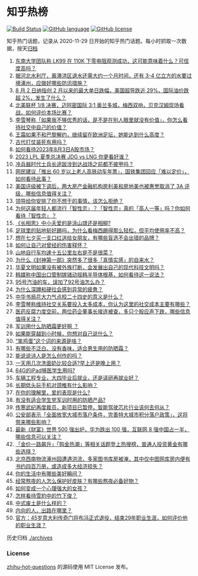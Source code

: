 # 知乎热榜
[![Build Status](https://github.com/ToWeLong/zhihu-hot-questions/workflows/CI/badge.svg)](https://github.com/ToWeLong/zhihu-hot-questions/actions)
[![GitHub language](https://img.shields.io/badge/language-golang-orange.svg)](https://golang.org/)
[![GitHub license](https://img.shields.io/github/license/ToWeLong/zhihu-hot-questions)](https://github.com/ToWeLong/zhihu-hot-questions/blob/main/LICENSE)

知乎热门话题，记录从 2020-11-29 日开始的知乎热门话题。每小时抓取一次数据，按天[归档](./archives)

<!-- BEGIN -->

1. [东南大学团队称 LK99 在 110K 下零电阻观测成功，这可能意味着什么？可信度高吗？](https://www.zhihu.com/question/615351418)
1. [据河北水利厅，蓄滞洪区退水还需大约一个月时间，还有 3-4 亿立方的水要过境涿州，应做好哪些防讯措施？](https://www.zhihu.com/question/615374667)
1. [8 月 2 日纳指创 2 月以来的最大单日跌幅，美国超导跌近 29%，国际油价跌超 2%，发生了什么？](https://www.zhihu.com/question/615378132)
1. [北美联杯 1/8 决赛，迈阿密国际 3:1 奥兰多城，梅西双响，贝克汉姆现场看战，如何评价本场比赛？](https://www.zhihu.com/question/615397762)
1. [李雪琴称「如果我不够优秀的话，是不是在别人眼里就没有价值」，你怎么看待社交中自己的价值？](https://www.zhihu.com/question/613870202)
1. [王霜如果不和巴黎解约，继续留在欧洲足坛，她能达到什么高度？](https://www.zhihu.com/question/615221733)
1. [古代打仗装死有用吗？](https://www.zhihu.com/question/614719459)
1. [如何看待2023年8月3日A股市场？](https://www.zhihu.com/question/615378428)
1. [2023 LPL 夏季总决赛 JDG vs LNG 你更看好谁？](https://www.zhihu.com/question/615262418)
1. [冷兵器时代士兵长途跋涉到达战场之前都不披甲吗？](https://www.zhihu.com/question/614847652)
1. [网民建议「推出 60 岁以上老人高铁动车年票」，国铁集团回应「难以定价」，如何看待此事？](https://www.zhihu.com/question/615192671)
1. [美国评级被下调后，两大房产金融机构房利美和房地美也被惠誉取消了 3A 评级，哪些信息值得关注？](https://www.zhihu.com/question/615378072)
1. [领导给你安排了你不想干的事情，该怎么拒绝？](https://www.zhihu.com/question/433683237)
1. [为何这届年轻人都流行「智性恋」？「智性恋」真的「高人一等」吗？你如何看待「智性恋」？](https://www.zhihu.com/question/613869987)
1. [《长相思》中小夭爱的是涂山璟还是相柳?](https://www.zhihu.com/question/614053981)
1. [足球里的贴地斩好踢吗，为什么看梅西踢得那么轻松，但平均使用率不高？](https://www.zhihu.com/question/614689128)
1. [想在七夕买一支口红送给女朋友，有哪些盲选不会出错的品牌？](https://www.zhihu.com/question/614864702)
1. [如何让自己对曾经的伤害释怀？](https://www.zhihu.com/question/612157397)
1. [山地自行车均速十五公里左右是不是很菜？](https://www.zhihu.com/question/612666082)
1. [为什么《封神第一部》突然多了很多「真情实感」的自来水？](https://www.zhihu.com/question/615109954)
1. [华夏文明如果没有被外族打断，会发展出自己的现代科技文明吗？](https://www.zhihu.com/question/604725540)
1. [韩媒称中国出口管制镓锗动摇韩半导体根基，如何看待这一说法？](https://www.zhihu.com/question/615379123)
1. [95号汽油的车，误加了92号油怎么办？](https://www.zhihu.com/question/590764093)
1. [为什么深蹲和硬拉会感到异常的疲惫？](https://www.zhihu.com/question/610386035)
1. [中华书局花大力气点校二十四史的意义是什么？](https://www.zhihu.com/question/559337627)
1. [李雪琴称维持社交关系要投入太多成本，你认为这里的社交成本主要有哪些？](https://www.zhihu.com/question/613869519)
1. [医药反腐力度空前，两位药企董事长接连被查，多只个股应声下跌，哪些信息值得关注？](https://www.zhihu.com/question/614875077)
1. [军训用什么防晒霜更好啊 ？](https://www.zhihu.com/question/613590360)
1. [如果能穿越到小时候，你想对自己说什么？](https://www.zhihu.com/question/604735792)
1. [“笨鸡蛋”这个词的来源是啥？](https://www.zhihu.com/question/614394466)
1. [有哪些不泛白、没有香味，适合男生用的防晒霜？](https://www.zhihu.com/question/612066789)
1. [能说说诗人是怎么创作的吗？](https://www.zhihu.com/question/613920828)
1. [一天用几次洗面奶比较合适?早上还是晚上用？](https://www.zhihu.com/question/611705929)
1. [64G的iPad够医学生用吗?](https://www.zhihu.com/question/614494617)
1. [车辆工程专业，大四毕业后就业，还是读研再就业好？](https://www.zhihu.com/question/612501887)
1. [长期低头玩手机对颈椎有什么影响？](https://www.zhihu.com/question/615259823)
1. [在你的理解里，爱的表现是什么?](https://www.zhihu.com/question/615001099)
1. [有没有适合学生党军训时用的防晒产品?](https://www.zhihu.com/question/610053674)
1. [传寒武纪再度裁员，新项目已暂停，智能驾驶芯片行业该何去何从？](https://www.zhihu.com/question/614868633)
1. [公安部表示「全面放宽大城市落户条件，完善特大城市积分落户政策」，这将带来哪些影响？](https://www.zhihu.com/question/615403187)
1. [最新《财富》世界 500 强出炉，华为跌出 100 强，互联网 8 强中国占一半，哪些信息可以关注？](https://www.zhihu.com/question/615242841)
1. [「金价一路飙升」「购金热潮」等相关话题登上热搜榜，普通人投资黄金有哪些选择？](https://www.zhihu.com/question/615390936)
1. [北京西南物流涿州园遭遇洪流，多家图书库房被淹，其中仅中图网库房内便有书约四百万册，或造成多大经济损失？](https://www.zhihu.com/question/615196177)
1. [你的生活中有哪些美好瞬间？](https://www.zhihu.com/question/575261018)
1. [经常熬夜的人怎么保护好皮肤？有哪些熬夜必备好物？](https://www.zhihu.com/question/613260185)
1. [如何变成一个心理强大的女孩？](https://www.zhihu.com/question/542764581)
1. [怎样看待雪豹中的竹下俊？](https://www.zhihu.com/question/34250360)
1. [中式废土是什么样的？](https://www.zhihu.com/question/613558201)
1. [内向的人，出路在哪里？](https://www.zhihu.com/question/614686498)
1. [官方：45岁意大利传奇门将布冯正式退役，结束29年职业生涯，如何评价他的职业生涯？](https://www.zhihu.com/question/615322036)

<!-- END -->

历史归档 [./archives](./archives)


### License
[zhihu-hot-questions](https://github.com/towelong/zhihu-hot-questions) 的源码使用 MIT License 发布。